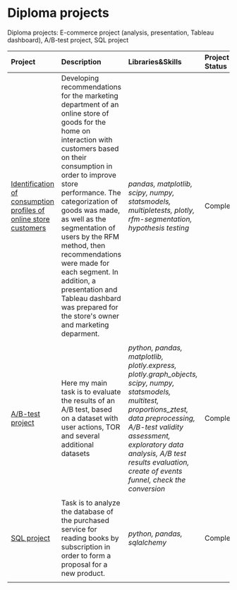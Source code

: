 # Diploma projects

Diploma projects: E-commerce project (analysis, presentation, Tableau dashboard), A/B-test project, SQL project

| Project | Description | Libraries&Skills | Project Status |
| :---------------------- | :---------------------- | :---------------------- |:---------------------- |
| [Identification of consumption profiles of online store customers](e_commerce_project) | Developing recommendations for the marketing department of an online store of goods for the home on interaction with customers based on their consumption in order to improve store performance. The categorization of goods was made, as well as the segmentation of users by the RFM method, then recommendations were made for each segment. In addition, a presentation and Tableau dashbard was prepared for the store's owner and marketing deparment. | *pandas, matplotlib, scipy, numpy, statsmodels, multipletests, plotly, rfm-segmentation, hypothesis testing*| Completed |
|  |  |  |
| [A/B-test project](ab_test_project) | Here my main task is to evaluate the results of an A/B test, based on a dataset with user actions, TOR and several additional datasets| *python, pandas, matplotlib, plotly.express, plotly.graph_objects, scipy, numpy, statsmodels, multitest, proportions_ztest, data preprocessing, A/B-test validity assessment, exploratory data analysis, A/B test results evaluation, create of events funnel, check the conversion* | Completed.|
|  |  |  |
| [SQL project]() | Task is to analyze the database of the purchased service for reading books by subscription in order to form a proposal for a new product.| *python, pandas, sqlalchemy* | Completed. |
|  |  |  |
